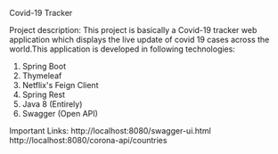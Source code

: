Covid-19 Tracker 

Project description:
This project is basically a Covid-19 tracker web application which displays the live update of covid 19 cases across the world.This application is developed in following technologies:
1. Spring Boot
2. Thymeleaf
3. Netflix's Feign Client
4. Spring Rest
5. Java 8 (Entirely) 
6. Swagger (Open API)

Important Links:
http://localhost:8080/swagger-ui.html
http://localhost:8080/corona-api/countries

